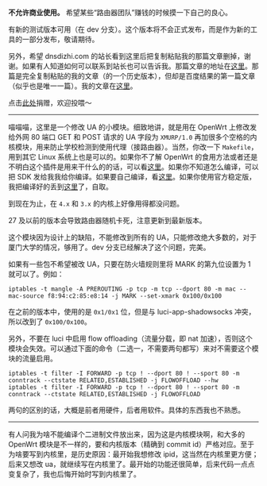 **不允许商业使用。** 希望某些“路由器团队”赚钱的时候摸一下自己的良心。

有新的测试版本可用（在 dev 分支）。这个版本将不会正式发布，而是作为新的工具的一部分发布，敬请期待。

另外，希望 dnsdizhi.com 的站长看到这里后把复制粘贴我的那篇文章删掉，谢谢。如果有人知道如何可以联系到站长也可以告诉我。那篇文章的地址在[这里](https://www.dnsdizhi.com/tag/xmurp-ua)。那篇是完全复制粘贴的我的文章（的一个历史版本），但却是百度结果的第一篇文章（似乎也是唯一一篇）。我的文章在[这里](https://catalog.chn.moe/%E6%95%99%E7%A8%8B/OpenWrt/%E5%9C%A8%E5%8E%A6%E5%A4%A7%E5%AE%BF%E8%88%8D%E5%AE%89%E8%A3%85%E8%B7%AF%E7%94%B1%E5%99%A8)。

点击[此处](https://catalog.chn.moe/%E8%87%AA%E6%88%91%E4%BB%8B%E7%BB%8D/%E6%8A%95%E5%96%82%E5%9C%B0%E5%9D%80/)捐赠，欢迎投喂～

---

喵喵喵，这里是一个修改 UA 的小模块。细致地讲，就是用在 OpenWrt 上修改发给外网 80 端口 GET 和 POST 请求的 UA 字段为 `XMURP/1.0` 再加很多个空格的内核模块，用来防止学校检测到使用代理（接路由器）。当然，你改一下 `Makefile`，用到其它 Linux 系统上也是可以的。如果你不了解 OpenWrt 的食用方法或者还是不明白这个插件是用来干什么的的话，可以看[这里](https://catalog.chn.moe/教程/OpenWrt/在厦大宿舍安装路由器)。如果你不知道怎么编译，可以把 SDK 发给我我给你编译。如果要自己编译，看[这里](compile.md)。如果你使用官方稳定版，我把编译好的丢到[这里](https://github.com/CHN-beta/rkp-build)了，自取。

到现在为止，在 `4.x` 和 `3.x` 的内核上好像用得都没问题。

27 及以前的版本会导致路由器随机卡死，注意更新到最新版本。

这个模块因为设计上的缺陷，不能修改到所有的 UA，只能修改绝大多数的，对于厦门大学的情况，够用了。dev 分支已经解决了这个问题，完美。

如果有一些包不希望被改 UA，只要在防火墙规则里将 MARK 的第九位设置为 1 就可以了。例如：

```
iptables -t mangle -A PREROUTING -p tcp -m tcp --dport 80 -m mac --mac-source f8:94:c2:85:e8:14 -j MARK --set-xmark 0x100/0x100
```

在之前的版本中，使用的是 `0x1/0x1` 位，但是与 luci-app-shadowsocks 冲突，所以改到了 `0x100/0x100`。

另外，不要在 luci 中启用 flow offloading（流量分载，即 nat 加速），否则这个模块会失效。可以通过下面的命令（二选一，不需要两句都写）来对不需要这个模块的流量启用。

```
iptables -t filter -I FORWARD -p tcp ! --dport 80 ! --sport 80 -m conntrack --ctstate RELATED,ESTABLISHED -j FLOWOFFLOAD --hw
iptables -t filter -I FORWARD -p tcp ! --dport 80 ! --sport 80 -m conntrack --ctstate RELATED,ESTABLISHED -j FLOWOFFLOAD
```

两句的区别的话，大概是前者用硬件，后者用软件。具体的东西我也不熟悉。

---

有人问我为啥不能编译个二进制文件放出来，因为这是内核模块啊，和大多的 OpenWrt 模块是不一样的，要和内核版本（精确到 commit id）严格对应。至于为啥要写到内核里，是历史原因：最开始我想修改 ipid，这当然在内核里更方便；后来又想改 ua，就继续写在内核里了。最开始的功能还很简单，后来代码一点点变复杂了，我也后悔开始时写到内核里了。